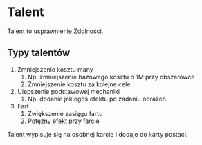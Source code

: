 # Talent

Talent to usprawnienie Zdolności.

## Typy talentów

1. Zmniejszenie kosztu many
   1. Np. zmniejszenie bazowego kosztu o 1M przy obszarówce
   2. Zmniejszenie kosztu za kolejne cele
2. Ulepszenie podstawowej mechaniki
   1. Np. dodanie jakiegoś efektu po zadaniu obrażeń.
3. Fart
   1. Zwiększenie zasięgu fartu
   2. Potężny efekt przy farcie

Talent wypisuje się na osobnej karcie i dodaje do karty postaci.
